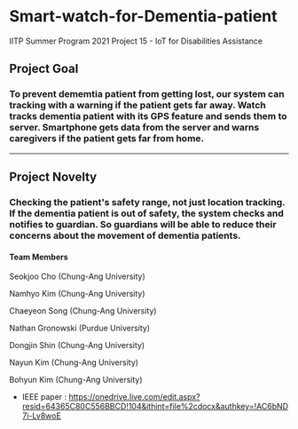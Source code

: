 # Smart-watch-for-Dementia-patient

IITP Summer Program 2021
Project 15  - IoT for Disabilities Assistance
## Project Goal
### To prevent dememtia patient from getting lost, our system can tracking with a warning if the patient gets far away. Watch tracks dementia patient with its GPS feature and sends them to server. Smartphone gets data from the server and warns caregivers if the patient gets far from home.

-----------------
## Project Novelty
### Checking the patient's safety range, not just location tracking. If the dementia patient is out of safety, the system checks and notifies to guardian. So guardians will be able to reduce their concerns about the movement of dementia patients. 

#### Team Members

  Seokjoo Cho (Chung-Ang University)
  
  Namhyo Kim (Chung-Ang University)
  
  Chaeyeon Song (Chung-Ang University)
  
  Nathan Gronowski (Purdue University)
  
  Dongjin Shin (Chung-Ang University)
  
  Nayun Kim (Chung-Ang University)
  
  Bohyun Kim (Chung-Ang University)
  
 
 
* IEEE paper : <https://onedrive.live.com/edit.aspx?resid=64365C80C556BBCD!104&ithint=file%2cdocx&authkey=!AC6bND7i-Lv8woE>
